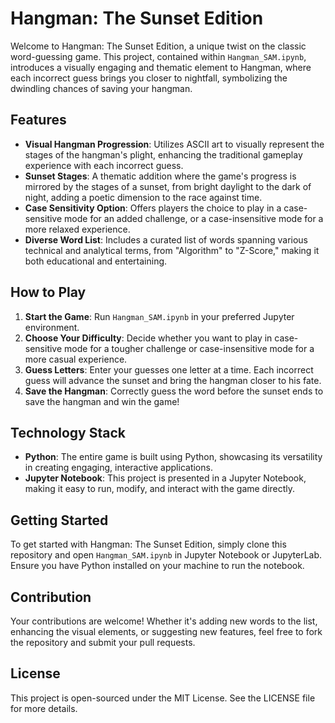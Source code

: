 # Hangman: The Sunset Edition

Welcome to Hangman: The Sunset Edition, a unique twist on the classic word-guessing game. This project, contained within `Hangman_SAM.ipynb`, introduces a visually engaging and thematic element to Hangman, where each incorrect guess brings you closer to nightfall, symbolizing the dwindling chances of saving your hangman.

## Features

- **Visual Hangman Progression**: Utilizes ASCII art to visually represent the stages of the hangman's plight, enhancing the traditional gameplay experience with each incorrect guess.
- **Sunset Stages**: A thematic addition where the game's progress is mirrored by the stages of a sunset, from bright daylight to the dark of night, adding a poetic dimension to the race against time.
- **Case Sensitivity Option**: Offers players the choice to play in a case-sensitive mode for an added challenge, or a case-insensitive mode for a more relaxed experience.
- **Diverse Word List**: Includes a curated list of words spanning various technical and analytical terms, from "Algorithm" to "Z-Score," making it both educational and entertaining.

## How to Play

1. **Start the Game**: Run `Hangman_SAM.ipynb` in your preferred Jupyter environment.
2. **Choose Your Difficulty**: Decide whether you want to play in case-sensitive mode for a tougher challenge or case-insensitive mode for a more casual experience.
3. **Guess Letters**: Enter your guesses one letter at a time. Each incorrect guess will advance the sunset and bring the hangman closer to his fate.
4. **Save the Hangman**: Correctly guess the word before the sunset ends to save the hangman and win the game!

## Technology Stack

- **Python**: The entire game is built using Python, showcasing its versatility in creating engaging, interactive applications.
- **Jupyter Notebook**: This project is presented in a Jupyter Notebook, making it easy to run, modify, and interact with the game directly.

## Getting Started

To get started with Hangman: The Sunset Edition, simply clone this repository and open `Hangman_SAM.ipynb` in Jupyter Notebook or JupyterLab. Ensure you have Python installed on your machine to run the notebook.

## Contribution

Your contributions are welcome! Whether it's adding new words to the list, enhancing the visual elements, or suggesting new features, feel free to fork the repository and submit your pull requests.

## License

This project is open-sourced under the MIT License. See the LICENSE file for more details.
